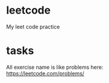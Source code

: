 # leetcode
My leet code practice

# tasks 
All exercise name is like problems here:  
https://leetcode.com/problems/


